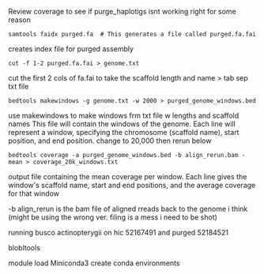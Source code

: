 Review coverage to see if purge_haplotigs isnt working right for some reason

```
samtools faidx purged.fa  # This generates a file called purged.fa.fai
```
creates index file for purged assembly

```
cut -f 1-2 purged.fa.fai > genome.txt
```
cut the first 2 cols of fa.fai to take the scaffold length and name > tab sep txt file

```
bedtools makewindows -g genome.txt -w 2000 > purged_genome_windows.bed
```
use makewindows to make windows frm txt file w lengths and scaffold names
This file will contain the windows of the genome. Each line will represent a window, specifying the chromosome (scaffold name), start position, and end position.
 change to 20,000 then rerun below
```
bedtools coverage -a purged_genome_windows.bed -b align_rerun.bam -mean > coverage_20k_windows.txt
```
output file containing the mean coverage per window. Each line gives the window's scaffold name, start and end positions, and the average coverage for that window

-b align_rerun is the bam file of aligned rreads back to the genome i think (might be using the wrong ver. filing is a mess i need to be shot)


running busco actinopterygii on hic 52167491 and purged 52184521 


blobltools

module load Miniconda3
create conda environments
